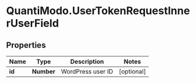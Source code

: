 # QuantiModo.UserTokenRequestInnerUserField

## Properties
Name | Type | Description | Notes
------------ | ------------- | ------------- | -------------
**id** | **Number** | WordPress user ID | [optional] 


